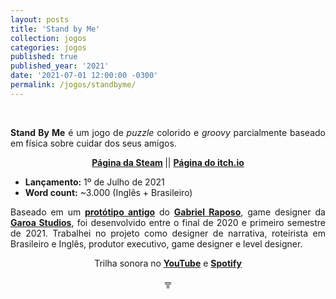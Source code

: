 ```yaml
---
layout: posts
title: 'Stand by Me'
collection: jogos
categories: jogos
published: true
published_year: '2021'
date: '2021-07-01 12:00:00 -0300'
permalink: /jogos/standbyme/
---
```


<div style="text-align:justify">
<p>⠀</p>
<p> </p>
<p> <b>Stand By Me</b> é um jogo de <i>puzzle</i> colorido e <i>groovy</i> parcialmente baseado em física sobre cuidar dos seus amigos.</p>
<p style="text-align:center"> <b> <a href= "https://store.steampowered.com/app/1484600/Stand_By_Me/">Página da Steam</a> </b> ||  <b> <a href= "https://garoa.itch.io/standbyme">Página do itch.io</a> </b> </p>
<ul>
  <li><strong>Lançamento:</strong> 1º de Julho de 2021</li>
  <li><strong>Word count:</strong> ~3.000 (Inglês + Brasileiro)</li>
</ul>
<p>Baseado em um <a href="https://raposodev.itch.io/sbm-project"><b>protótipo antigo</b></a> do <a href="https://raposodev.itch.io"><b>Gabriel Raposo</b></a>, game designer da <a href="https://garoastudios.com"><strong>Garoa Studios</strong></a>, foi desenvolvido  entre o final de 2020 e primeiro semestre de 2021. Trabalhei no projeto como designer de narrativa, roteirista em Brasileiro e Inglês, produtor executivo, game designer e level designer.</p>
<p style="text-align: center;">Trilha sonora no <a href="https://www.youtube.com/playlist?list=PLVB_OZivbJHkz_JM4TvY9GSRCxNTFQYwb"><strong>YouTube</strong></a> e <a href="https://open.spotify.com/intl-pt/album/6YLRQpf1QVVpkmgjwhEMLL"><strong>Spotify</strong></a></p>

<p style="text-align:center"> ╦ </p>
